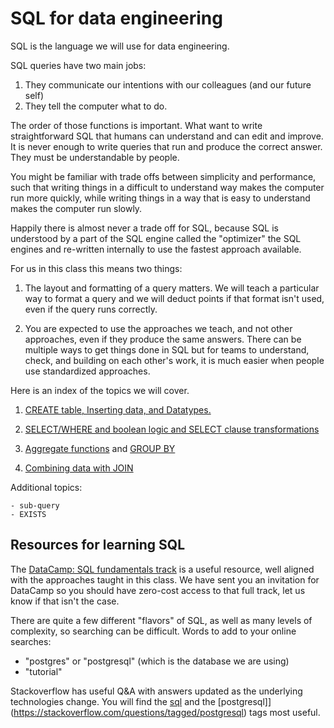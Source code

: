 # SQL for data engineering

SQL is the language we will use for data engineering.

SQL queries have two main jobs:

1. They communicate our intentions with our colleagues (and our future self)
2. They tell the computer what to do.

The order of those functions is important. What want to write straightforward SQL that humans can understand and can edit and improve. It is never enough to write queries that run and produce the correct answer. They must be understandable by people. 

You might be familiar with trade offs between simplicity and performance, such that writing things in a difficult to understand way makes the computer run more quickly, while writing things in a way that is easy to understand makes the computer run slowly.

Happily there is almost never a trade off for SQL, because SQL is understood by a part of the SQL engine called the "optimizer" the SQL engines and re-written internally to use the fastest approach available.

For us in this class this means two things:

1. The layout and formatting of a query matters. We will teach a particular way to format a query and we will deduct points if that format isn't used, even if the query runs correctly.

2. You are expected to use the approaches we teach, and not other approaches, even if they produce the same answers. There can be multiple ways to get things done in SQL but for teams to understand, check, and building on each other's work, it is much easier when people use standardized approaches.


Here is an index of the topics we will cover.

1. [CREATE table, Inserting data, and Datatypes.](create_table)
    
2. [SELECT/WHERE and boolean logic and SELECT clause transformations](select_basics)

3. [Aggregate functions](aggregate_functions) and [GROUP BY](grouping)

4. [Combining data with JOIN](joins)

Additional topics:

    - sub-query
    - EXISTS

## Resources for learning SQL

The [DataCamp: SQL fundamentals track](https://app.datacamp.com/learn/skill-tracks/sql-fundamentals) is a useful resource, well aligned with the approaches taught in this class.  We have sent you an invitation for DataCamp so you should have zero-cost access to that full track, let us know if that isn't the case.

There are quite a few different "flavors" of SQL, as well as many levels of complexity, so searching can be difficult.  Words to add to your online searches:

- "postgres" or "postgresql" (which is the database we are using)
- "tutorial"

Stackoverflow has useful Q&A with answers updated as the underlying technologies change. You will find the [sql](https://stackoverflow.com/questions/tagged/sql) and the [postgresql]](https://stackoverflow.com/questions/tagged/postgresql) tags most useful.
